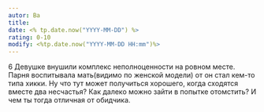 ```yaml
---
autor: Ва
title: 
date: <% tp.date.now("YYYY-MM-DD") %>
rating: 0-10
modify: <%tp.date.now("YYYY-MM-DD HH:mm")%>
---
```

6
Девушке внушили комплекс неполноценности на ровном месте.
Парня воспитывала мать(видимо по женской модели) от он стал кем-то типа хикки. Ну что тут может получиться хорошего, когда сходятся вместе два несчастья?
Как далеко можно зайти в попытке отомстить? И чем ты тогда отличная от обидчика.